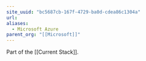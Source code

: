 ```yaml
---
site_uuid: "bc5687cb-167f-4729-ba0d-cdea86c1304a"
url: 
aliases:
  - Microsoft Azure
parent_org: "[[Microsoft]]"
---
```

Part of the [[Current Stack]]. 